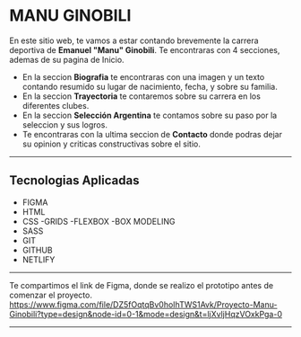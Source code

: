 # MANU GINOBILI
En este sitio web, te vamos a estar contando brevemente la carrera deportiva de **Emanuel "Manu" Ginobili**.
Te encontraras con 4 secciones, ademas de su pagina de Inicio.
- En la seccion **Biografia** te encontraras con una imagen y un texto contando resumido su lugar de nacimiento, fecha, y sobre su familia.
- En la seccion **Trayectoria** te contaremos sobre su carrera en los diferentes clubes.
- En la seccion **Selección Argentina** te contamos sobre su paso por la seleccion y sus logros.
- Te encontraras con la ultima seccion de **Contacto** donde podras dejar su opinion y criticas constructivas sobre el sitio.

------------

## Tecnologias Aplicadas
- FIGMA
- HTML
- CSS
	-GRIDS
	-FLEXBOX
	-BOX MODELING
- SASS
- GIT
- GITHUB
- NETLIFY

------------

Te compartimos el link de Figma, donde se realizo el prototipo antes de comenzar el proyecto.
https://www.figma.com/file/DZ5fOqtqBv0hoIhTWS1Avk/Proyecto-Manu-Ginobili?type=design&node-id=0-1&mode=design&t=ljXvljHqzVOxkPga-0

------------
